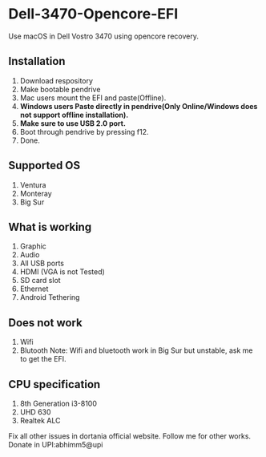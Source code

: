 # Dell-3470-Opencore-EFI
Use macOS in Dell Vostro 3470 using opencore recovery.

## Installation
1. Download respository
2. Make bootable pendrive
3. Mac users mount the EFI and paste(Offline).
4. **Windows users Paste directly in pendrive(Only Online/Windows does not support offline installation).**
5. **Make sure to use USB 2.0 port.**
6. Boot through pendrive by pressing f12.
7. Done. 
   
## Supported OS
1. Ventura
2. Monteray
3. Big Sur

## What is working
1. Graphic 
2. Audio
3. All USB ports
4. HDMI (VGA is not Tested)
5. SD card slot
6. Ethernet
7. Android Tethering

## Does not work
1. Wifi 
2. Blutooth
Note: Wifi and bluetooth work in Big Sur but unstable, ask me to get the EFI.

## CPU specification
1. 8th Generation i3-8100
2. UHD 630
3. Realtek ALC

Fix all other issues in dortania official website.
Follow me for other works.
Donate in UPI:abhimm5@upi
   
